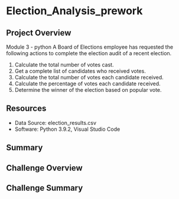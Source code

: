 # Election_Analysis_prework

## Project Overview
Module 3 - python
A Board of Elections employee has requested the following actions to complete the election audit of a recent election.

1. Calculate the total number of votes cast.
2. Get a complete list of candidates who received votes.
3. Calculate the total number of votes each candidate received.
4. Calculate the percentage of votes each candidate received.
5. Determine the winner of the election based on popular vote.

## Resources
- Data Source: election_results.csv
- Software: Python 3.9.2,  Visual Studio Code

## Summary

## Challenge Overview

## Challenge Summary
